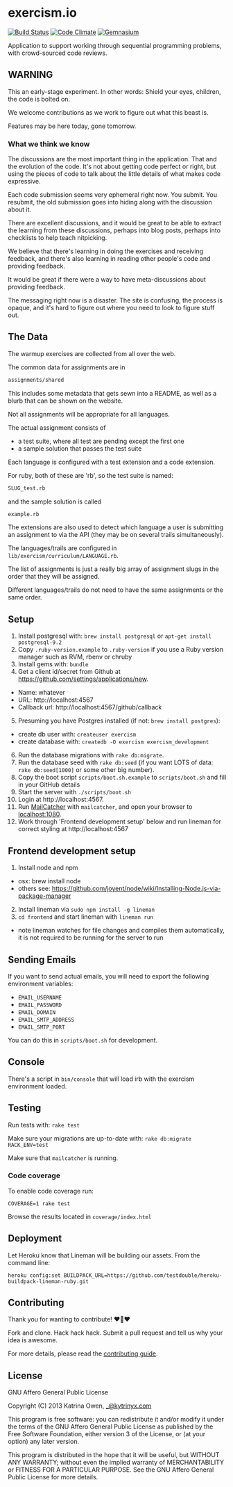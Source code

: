 # exercism.io

[![Build Status](https://travis-ci.org/kytrinyx/exercism.io.png?branch=master)](https://travis-ci.org/kytrinyx/exercism.io) 
[![Code Climate](https://codeclimate.com/github/kytrinyx/exercism.io.png)](https://codeclimate.com/github/kytrinyx/exercism.io)
[![Gemnasium](https://gemnasium.com/kytrinyx/exercism.io.png)](https://gemnasium.com/kytrinyx/exercism.io)

Application to support working through sequential programming problems, with
crowd-sourced code reviews.

## WARNING

This an early-stage experiment. In other words: Shield your eyes, children,
the code is bolted on.

We welcome contributions as we work to figure out what this beast is.

Features may be here today, gone tomorrow.

### What we think we know

The discussions are the most important thing in the application. That
and the evolution of the code. It's not about getting code perfect or
right, but using the pieces of code to talk about the little details of
what makes code expressive.

Each code submission seems very ephemeral right now. You submit. You
resubmit, the old submission goes into hiding along with the discussion
about it.

There are excellent discussions, and it would be great to be able to extract
the learning from these discussions, perhaps into blog posts, perhaps into
checklists to help teach nitpicking.

We believe that there's learning in doing the exercises and receiving feedback,
and there's also learning in reading other people's code and providing feedback.

It would be great if there were a way to have meta-discussions about providing
feedback.

The messaging right now is a disaster. The site is confusing, the process is
opaque, and it's hard to figure out where you need to look to figure stuff
out.

## The Data

The warmup exercises are collected from all over the web.

The common data for assignments are in

```bash
assignments/shared
```

This includes some metadata that gets sewn into a README, as well as a blurb
that can be shown on the website.

Not all assignments will be appropriate for all languages.

The actual assignment consists of

* a test suite, where all test are pending except the first one
* a sample solution that passes the test suite

Each language is configured with a test extension and a code extension.

For ruby, both of these are 'rb', so the test suite is named:

```bash
SLUG_test.rb
```

and the sample solution is called

```bash
example.rb
```

The extensions are also used to detect which language a user is submitting an assignment to via the API (they may be on several trails simultaneously).

The languages/trails are configured in `lib/exercism/curriculum/LANGUAGE.rb`.

The list of assignments is just a really big array of assignment slugs in the order that they will be assigned.

Different languages/trails do not need to have the same assignments or the same order.

## Setup

1. Install postgresql with: `brew install postgresql` or `apt-get install postgresql-9.2`
2. Copy `.ruby-version.example` to `.ruby-version` if you use a Ruby version manager such as RVM, rbenv or chruby
3. Install gems with: `bundle`
4. Get a client id/secret from Github at https://github.com/settings/applications/new.
  * Name: whatever
  * URL: http://localhost:4567
  * Callback url: http://localhost:4567/github/callback
5. Presuming you have Postgres installed (if not: `brew install postgres`):
  * create db user with: `createuser exercism`
  * create database with: `createdb -O exercism exercism_development`
6. Run the database migrations with `rake db:migrate`.
7. Run the database seed with `rake db:seed` (if you want LOTS of data: `rake db:seed[1000]` or some other big number).
8. Copy the boot script `scripts/boot.sh.example` to `scripts/boot.sh` and fill in your GitHub details
9. Start the server with `./scripts/boot.sh`
10. Login at http://localhost:4567.
11. Run [MailCatcher](http://mailcatcher.me/) with `mailcatcher`, and open your browser to [localhost:1080](http://localhost:1080).
12. Work through 'Frontend development setup' below and run lineman for correct styling at http://localhost:4567

## Frontend development setup
1. Install node and npm
  * osx: brew install node
  * others see: https://github.com/joyent/node/wiki/Installing-Node.js-via-package-manager
2. Install lineman via `sudo npm install -g lineman`
3. `cd frontend` and start lineman with `lineman run`
  * note lineman watches for file changes and compiles them automatically, it is not required to be running for the server to run

## Sending Emails

If you want to send actual emails, you will need to export the following environment variables:

* `EMAIL_USERNAME`
* `EMAIL_PASSWORD`
* `EMAIL_DOMAIN`
* `EMAIL_SMTP_ADDRESS`
* `EMAIL_SMTP_PORT`

You can do this in `scripts/boot.sh` for development.

## Console

There's a script in `bin/console` that will load irb with the exercism environment loaded.

## Testing

Run tests with: `rake test`

Make sure your migrations are up-to-date with: `rake db:migrate RACK_ENV=test`

Make sure that `mailcatcher` is running.

### Code coverage

To enable code coverage run:

    COVERAGE=1 rake test

Browse the results located in `coverage/index.html`

## Deployment

Let Heroku know that Lineman will be building our assets. From the command line:
```
heroku config:set BUILDPACK_URL=https://github.com/testdouble/heroku-buildpack-lineman-ruby.git
```

## Contributing

Thank you for wanting to contribute! :heart::sparkling_heart::heart:

Fork and clone. Hack hack hack.
Submit a pull request and tell us why your idea is awesome.

For more details, please read the [contributing guide](https://github.com/kytrinyx/exercism.io/blob/master/CONTRIBUTING.md).

## License

GNU Affero General Public License

Copyright (C) 2013 Katrina Owen, _@kytrinyx.com

This program is free software: you can redistribute it and/or modify
it under the terms of the GNU Affero General Public License as published by
the Free Software Foundation, either version 3 of the License, or
(at your option) any later version.

This program is distributed in the hope that it will be useful,
but WITHOUT ANY WARRANTY; without even the implied warranty of
MERCHANTABILITY or FITNESS FOR A PARTICULAR PURPOSE.  See the
GNU Affero General Public License for more details.

